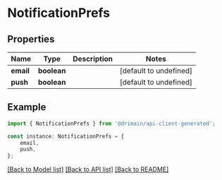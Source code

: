 # NotificationPrefs


## Properties

Name | Type | Description | Notes
------------ | ------------- | ------------- | -------------
**email** | **boolean** |  | [default to undefined]
**push** | **boolean** |  | [default to undefined]

## Example

```typescript
import { NotificationPrefs } from '@drimain/api-client-generated';

const instance: NotificationPrefs = {
    email,
    push,
};
```

[[Back to Model list]](../README.md#documentation-for-models) [[Back to API list]](../README.md#documentation-for-api-endpoints) [[Back to README]](../README.md)
